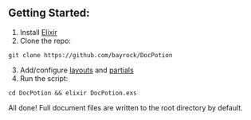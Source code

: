 ## Getting Started:
1. Install [Elixir](https://elixir-lang.org/install.html)
2. Clone the repo:
```
git clone https://github.com/bayrock/DocPotion
```
3. Add/configure [layouts](https://github.com/bayrock/docpotion/tree/main/docs/layouts) and [partials](https://github.com/bayrock/docpotion/tree/main/docs/partials)
4. Run the script:
```
cd DocPotion && elixir DocPotion.exs
```

All done! Full document files are written to the root directory by default.
